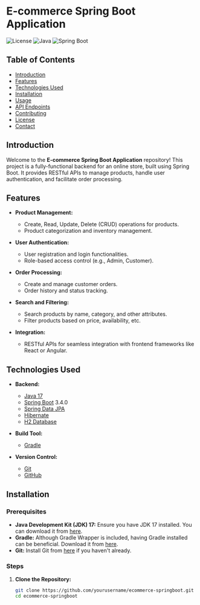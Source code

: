 # E-commerce Spring Boot Application

![License](https://img.shields.io/badge/license-MIT-blue.svg)
![Java](https://img.shields.io/badge/Java-17-orange.svg)
![Spring Boot](https://img.shields.io/badge/Spring%20Boot-3.4.0-green.svg)

## Table of Contents

- [Introduction](#introduction)
- [Features](#features)
- [Technologies Used](#technologies-used)
- [Installation](#installation)
- [Usage](#usage)
- [API Endpoints](#api-endpoints)
- [Contributing](#contributing)
- [License](#license)
- [Contact](#contact)

## Introduction

Welcome to the **E-commerce Spring Boot Application** repository! This project is a fully-functional backend for an online store, built using Spring Boot. It provides RESTful APIs to manage products, handle user authentication, and facilitate order processing.

## Features

- **Product Management:**
  - Create, Read, Update, Delete (CRUD) operations for products.
  - Product categorization and inventory management.

- **User Authentication:**
  - User registration and login functionalities.
  - Role-based access control (e.g., Admin, Customer).

- **Order Processing:**
  - Create and manage customer orders.
  - Order history and status tracking.

- **Search and Filtering:**
  - Search products by name, category, and other attributes.
  - Filter products based on price, availability, etc.

- **Integration:**
  - RESTful APIs for seamless integration with frontend frameworks like React or Angular.

## Technologies Used

- **Backend:**
  - [Java 17](https://www.oracle.com/java/technologies/javase/jdk17-archive-downloads.html)
  - [Spring Boot](https://spring.io/projects/spring-boot) 3.4.0
  - [Spring Data JPA](https://spring.io/projects/spring-data-jpa)
  - [Hibernate](https://hibernate.org/)
  - [H2 Database](https://www.h2database.com/html/main.html)

- **Build Tool:**
  - [Gradle](https://gradle.org/)

- **Version Control:**
  - [Git](https://git-scm.com/)
  - [GitHub](https://github.com/)

## Installation

### **Prerequisites**

- **Java Development Kit (JDK) 17:** Ensure you have JDK 17 installed. You can download it from [here](https://www.oracle.com/java/technologies/javase/jdk17-archive-downloads.html).
- **Gradle:** Although Gradle Wrapper is included, having Gradle installed can be beneficial. Download it from [here](https://gradle.org/install/).
- **Git:** Install Git from [here](https://git-scm.com/downloads) if you haven't already.

### **Steps**

1. **Clone the Repository:**

   ```bash
   git clone https://github.com/yourusername/ecommerce-springboot.git
   cd ecommerce-springboot
